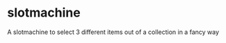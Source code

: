slotmachine
===========

A slotmachine to select 3 different items out of a collection in a fancy way